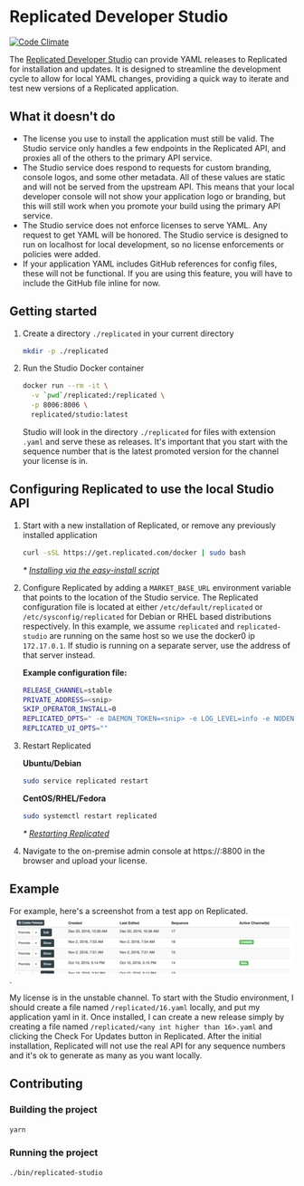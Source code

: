 # Replicated Developer Studio

[![Code Climate](https://codeclimate.com/github/replicatedhq/studio/badges/gpa.svg)](https://codeclimate.com/github/replicatedhq/studio)

The [Replicated Developer Studio](https://github.com/replicatedhq/studio) can provide YAML releases to Replicated for installation and updates. It is designed to streamline the development cycle to allow for local YAML changes, providing a quick way to iterate and test new versions of a Replicated application.

## What it doesn't do

- The license you use to install the application must still be valid. The Studio service only handles a few endpoints in the Replicated API, and proxies all of the others to the primary API service.
- The Studio service does respond to requests for custom branding, console logos, and some other metadata. All of these values are static and will not be served from the upstream API. This means that your local developer console will not show your application logo or branding, but this will still work when you promote your build using the primary API service.
- The Studio service does not enforce licenses to serve YAML. Any request to get YAML will be honored. The Studio service is designed to run on localhost for local development, so no license enforcements or policies were added.
- If your application YAML includes GitHub references for config files, these will not be functional. If you are using this feature, you will have to include the GitHub file inline for now.

## Getting started

1. Create a directory `./replicated` in your current directory

   ```bash
   mkdir -p ./replicated
   ```

1. Run the Studio Docker container

   ```bash
   docker run --rm -it \
     -v `pwd`/replicated:/replicated \
     -p 8006:8006 \
     replicated/studio:latest
   ```

   Studio will look in the directory `./replicated` for files with extension `.yaml` and serve these as releases. It's important that you start with the sequence number that is the latest promoted version for the channel your license is in.

## Configuring Replicated to use the local Studio API

1. Start with a new installation of Replicated, or remove any previously installed application

   ```bash
   curl -sSL https://get.replicated.com/docker | sudo bash
   ```

   *\* [Installing via the easy-install script](https://help.replicated.com/docs/distributing-an-application/installing-via-script/#basic-install)*

1. Configure Replicated by adding a `MARKET_BASE_URL` environment variable that points to the location of the Studio service. The Replicated configuration file is located at either `/etc/default/replicated` or `/etc/sysconfig/replicated` for Debian or RHEL based distributions respectively. In this example, we assume `replicated` and `replicated-studio` are running on the same host so we use the docker0 ip `172.17.0.1`. If studio is running on a separate server, use the address of that server instead.

   **Example configuration file:**
   ```bash
   RELEASE_CHANNEL=stable
   PRIVATE_ADDRESS=<snip>
   SKIP_OPERATOR_INSTALL=0
   REPLICATED_OPTS=" -e DAEMON_TOKEN=<snip> -e LOG_LEVEL=info -e NODENAME=<snip> -e MARKET_BASE_URL=http://172.17.0.1:8006"
   REPLICATED_UI_OPTS=""
   ```

1. Restart Replicated

   **Ubuntu/Debian**
   ```bash
   sudo service replicated restart
   ```

   **CentOS/RHEL/Fedora**
   ```bash
   sudo systemctl restart replicated
   ```

   *\* [Restarting Replicated](https://help.replicated.com/docs/distributing-an-application/installing-via-script/#restarting-replicated)*

1. Navigate to the on-premise admin console at https://<YOUR SERVER ADDRESS>:8800 in the browser and upload your license.

## Example

For example, here's a screenshot from a test app on Replicated.
![Replicated](doc/images/vendor-web.png).

My license is in the unstable channel. To start with the Studio environment, I should create a file named `/replicated/16.yaml` locally, and put my application yaml in it. Once installed, I can create a new release simply by creating a file named `/replicated/<any int higher than 16>.yaml` and clicking the Check For Updates button in Replicated. After the initial installation, Replicated will not use the real API for any sequence numbers and it's ok to generate as many as you want locally.

## Contributing

### Building the project

   ```bash
   yarn
   ```

### Running the project

   ```bash
   ./bin/replicated-studio
   ```
